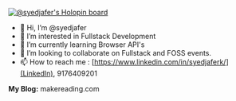 [![@syedjafer's Holopin board](https://holopin.me/syedjafer)](https://holopin.io/@syedjafer)

- 👋 Hi, I’m @syedjafer
- 👀 I’m interested in Fullstack Development
- 🌱 I’m currently learning Browser API's
- 💞️ I’m looking to collaborate on Fullstack and FOSS events.
- 📫 How to reach me : [https://www.linkedin.com/in/syedjaferk/](LinkedIn), 9176409201

**My Blog:** makereading.com

